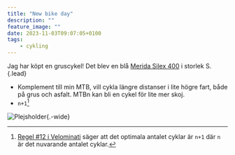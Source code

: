 ```yaml
---
title: "New bike day"
description: ""
feature_image: ""
date: 2023-11-03T09:07:05+0100
tags:
    - cykling
---
```


Jag har köpt en gruscykel! Det blev en blå [Merida Silex 400] i storlek S.{.lead}

 * Komplement till min MTB, vill cykla längre distanser i lite högre fart, både på grus och asfalt. MTBn kan bli en cykel för lite mer skoj.
 * `n+1`[^1]

![Plejsholder](){.-wide}


[^1]: [Regel #12 i Velominati][The Rules] säger att det optimala antalet cyklar är `n+1` där `n` är det nuvarande antalet cyklar.


[The Rules]: https://www.velominati.com/#the-rules
[Merida Silex 400]: https://www.merida-bikes.com/sv-se/bike/3119-4289/silex-400